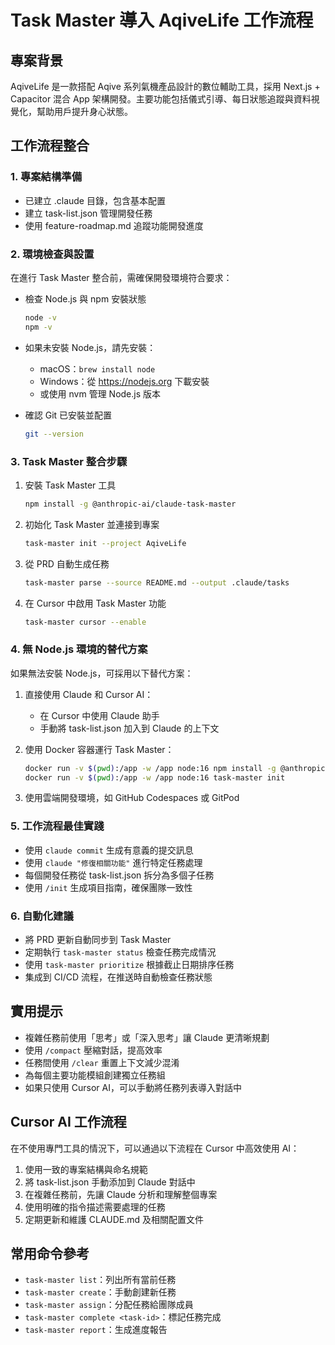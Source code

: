 # Task Master 導入 AqiveLife 工作流程

## 專案背景
AqiveLife 是一款搭配 Aqive 系列氣機產品設計的數位輔助工具，採用 Next.js + Capacitor 混合 App 架構開發。主要功能包括儀式引導、每日狀態追蹤與資料視覺化，幫助用戶提升身心狀態。

## 工作流程整合

### 1. 專案結構準備
- 已建立 .claude 目錄，包含基本配置
- 建立 task-list.json 管理開發任務
- 使用 feature-roadmap.md 追蹤功能開發進度

### 2. 環境檢查與設置
在進行 Task Master 整合前，需確保開發環境符合要求：

- 檢查 Node.js 與 npm 安裝狀態
  ```bash
  node -v
  npm -v
  ```

- 如果未安裝 Node.js，請先安裝：
  - macOS：`brew install node`
  - Windows：從 https://nodejs.org 下載安裝
  - 或使用 nvm 管理 Node.js 版本

- 確認 Git 已安裝並配置
  ```bash
  git --version
  ```

### 3. Task Master 整合步驟
1. 安裝 Task Master 工具
   ```bash
   npm install -g @anthropic-ai/claude-task-master
   ```

2. 初始化 Task Master 並連接到專案
   ```bash
   task-master init --project AqiveLife
   ```

3. 從 PRD 自動生成任務
   ```bash
   task-master parse --source README.md --output .claude/tasks
   ```
   
4. 在 Cursor 中啟用 Task Master 功能
   ```bash
   task-master cursor --enable
   ```

### 4. 無 Node.js 環境的替代方案
如果無法安裝 Node.js，可採用以下替代方案：

1. 直接使用 Claude 和 Cursor AI：
   - 在 Cursor 中使用 Claude 助手
   - 手動將 task-list.json 加入到 Claude 的上下文

2. 使用 Docker 容器運行 Task Master：
   ```bash
   docker run -v $(pwd):/app -w /app node:16 npm install -g @anthropic-ai/claude-task-master
   docker run -v $(pwd):/app -w /app node:16 task-master init
   ```

3. 使用雲端開發環境，如 GitHub Codespaces 或 GitPod

### 5. 工作流程最佳實踐
- 使用 `claude commit` 生成有意義的提交訊息
- 使用 `claude "修復相關功能"` 進行特定任務處理
- 每個開發任務從 task-list.json 拆分為多個子任務
- 使用 `/init` 生成項目指南，確保團隊一致性

### 6. 自動化建議
- 將 PRD 更新自動同步到 Task Master
- 定期執行 `task-master status` 檢查任務完成情況
- 使用 `task-master prioritize` 根據截止日期排序任務
- 集成到 CI/CD 流程，在推送時自動檢查任務狀態

## 實用提示
- 複雜任務前使用「思考」或「深入思考」讓 Claude 更清晰規劃
- 使用 `/compact` 壓縮對話，提高效率
- 任務間使用 `/clear` 重置上下文減少混淆
- 為每個主要功能模組創建獨立任務組
- 如果只使用 Cursor AI，可以手動將任務列表導入對話中

## Cursor AI 工作流程
在不使用專門工具的情況下，可以通過以下流程在 Cursor 中高效使用 AI：

1. 使用一致的專案結構與命名規範
2. 將 task-list.json 手動添加到 Claude 對話中
3. 在複雜任務前，先讓 Claude 分析和理解整個專案
4. 使用明確的指令描述需要處理的任務
5. 定期更新和維護 CLAUDE.md 及相關配置文件

## 常用命令參考
- `task-master list`：列出所有當前任務
- `task-master create`：手動創建新任務
- `task-master assign`：分配任務給團隊成員
- `task-master complete <task-id>`：標記任務完成
- `task-master report`：生成進度報告 